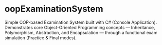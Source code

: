 # oopExaminationSystem
Simple OOP-based Examination System built with C# (Console Application). Demonstrates core Object-Oriented Programming concepts — Inheritance, Polymorphism, Abstraction, and Encapsulation — through a functional exam simulation (Practice &amp; Final modes).
